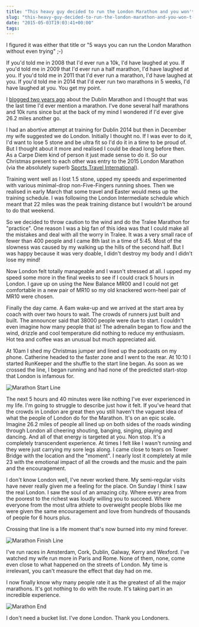 ```yaml
---
title: "This heavy guy decided to run the London Marathon and you won't believe what happened next."
slug: "this-heavy-guy-decided-to-run-the-london-marathon-and-you-won-t-believe-what-happened-next"
date: "2015-05-03T19:03:41+00:00"
tags:
---
```

I figured it was either that title or "5 ways you can run the London Marathon without even trying" ;-)

If you'd told me in 2008 that I'd ever run a 10k, I'd have laughed at you. If you'd told me in 2009 that I'd ever run a half marathon, I'd have laughed at you. If you'd told me in 2011 that I'd ever run a marathon, I'd have laughed at you. If you'd told me in 2014 that I'd ever run two marathons in 5 weeks, I'd have laughed at you. You get my point.

I [blogged two years ago](http://conoroneill.com/2013/01/02/three-full-years-a-running-and-my-first-marathon/) about the Dublin Marathon and I thought that was the last time I'd ever mention a marathon. I've done several half marathons and 10k runs since but at the back of my mind I wondered if I'd ever give 26.2 miles another go.

I had an abortive attempt at training for Dublin 2014 but then in December my wife suggested we do London. Initially I thought no. If I was ever to do it, I'd want to lose 5 stone and be ultra fit so I'd do it in a time to be proud of. But I thought about it more and realised I could be dead long before then. As a Carpe Diem kind of person it just made sense to do it. So our Christmas present to each other was entry to the 2015 London Marathon (via the absolutely superb [Sports Travel International](http://sportstravelinternational.com/)).

Training went well as I lost 1.5 stone, upped my speeds and experimented with various minimal-drop non-Five-Fingers running shoes. Then we realised in early March that some travel and Easter would mess up the training schedule. I was following the London Intermediate schedule which meant that 22 miles was the peak training distance but I wouldn't be around to do that weekend.

So we decided to throw caution to the wind and do the Tralee Marathon for "practice". One reason I was a big fan of this idea was that I could make all the mistakes and deal with all the worry in Tralee. It was a very small race of fewer than 400 people and I came 8th last in a time of 5:45. Most of the slowness was caused by my walking up the hills of the second half. But I was happy because it was very doable, I didn't destroy my body and I didn't lose my mind!

Now London felt totally manageable and I wasn't stressed at all. I upped my speed some more in the final weeks to see if I could crack 5 hours in London. I gave up on using the New Balance MR00 and I could not get comfortable in a new pair of MR10 so my old knackered worn-heel pair of MR10 were chosen.

Finally the day came. A 6am wake-up and we arrived at the start area by coach with over two hours to wait. The crowds of runners just built and built. The announcer said that 38000 people were due to start. I couldn't even imagine how many people that is! The adrenalin began to flow and the wind, drizzle and cool temperature did nothing to reduce my enthusiasm. Hot tea and coffee was an unusual but much appreciated aid.

At 10am I shed my Christmas jumper and lined up the podcasts on my phone. Catherine headed to the faster zone and I went to the rear. At 10:10 I started RunKeeper and the shuffle to the start line began. As soon as we crossed the line, I began running and had none of the predicted start-stop that London is infamous for.

![Marathon Start Line](http://conoroneill.com.s3.amazonaws.com/wp-content/uploads/2015/05/conor_marathon_start.jpg)

The next 5 hours and 40 minutes were like nothing I've ever experienced in my life. I'm going to struggle to describe just how it felt. If you've heard that the crowds in London are great then you still haven't the vaguest idea of what the people of London do for the Marathon. It's on an epic scale. Imagine 26.2 miles of people all lined up on both sides of the roads winding through London all cheering shouting, banging, singing, playing and dancing. And all of that energy is targeted at you. Non stop. It's a completely transcendent experience. At times I felt like I wasn't running and they were just carrying my sore legs along. I came close to tears on Tower Bridge with the location and the "moment". I nearly lost it completely at mile 23 with the emotional impact of all the crowds and the music and the pain and the encouragement.

I don't know London well, I've never worked there. My semi-regular visits have never really given me a feeling for the place. On Sunday I think I saw the real London. I saw the soul of an amazing city. Where every area from the poorest to the richest was loudly willing you to succeed. Where everyone from the most ultra athlete to overweight people blobs like me were given the same encouragement and love from hundreds of thousands of people for 6 hours plus.

Crossing that line is a life moment that's now burned into my mind forever.

![Marathon Finish Line](http://conoroneill.com.s3.amazonaws.com/wp-content/uploads/2015/05/conor_marathon_finish_line.jpg)

I've run races in Amsterdam, Cork, Dublin, Galway, Kerry and Wexford. I've watched my wife run more in Paris and Rome. None of them, none, come even close to what happened on the streets of London. My time is irrelevant, you can't measure the effect that day had on me.

I now finally know why many people rate it as the greatest of all the major marathons. It's got nothing to do with the route. It's taking part in an incredible experience.

![Marathon End](http://conoroneill.com.s3.amazonaws.com/wp-content/uploads/2015/05/conor_marathon_end.jpg)

I don't need a bucket list. I've done London. Thank you Londoners.
